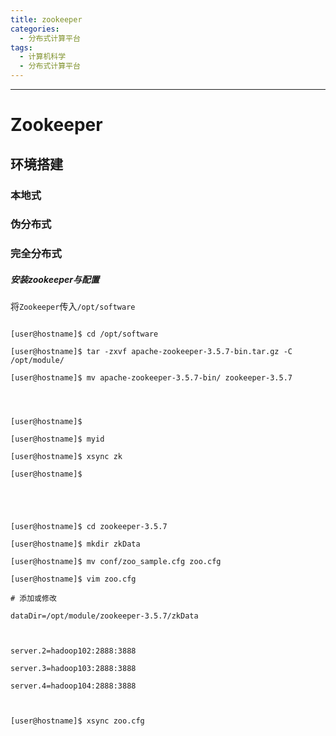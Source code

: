 ```yaml
---
title: zookeeper
categories: 
  - 分布式计算平台
tags:
  - 计算机科学
  - 分布式计算平台
---
```


---


# Zookeeper



## 环境搭建



### 本地式



### 伪分布式



### 完全分布式



##### 安装zookeeper与配置



将`Zookeeper`传入`/opt/software`

```shell

[user@hostname]$ cd /opt/software

[user@hostname]$ tar -zxvf apache-zookeeper-3.5.7-bin.tar.gz -C /opt/module/

[user@hostname]$ mv apache-zookeeper-3.5.7-bin/ zookeeper-3.5.7

  
  

[user@hostname]$

[user@hostname]$ myid

[user@hostname]$ xsync zk

[user@hostname]$

  
  
  

[user@hostname]$ cd zookeeper-3.5.7

[user@hostname]$ mkdir zkData

[user@hostname]$ mv conf/zoo_sample.cfg zoo.cfg

[user@hostname]$ vim zoo.cfg

# 添加或修改

dataDir=/opt/module/zookeeper-3.5.7/zkData

  

server.2=hadoop102:2888:3888

server.3=hadoop103:2888:3888

server.4=hadoop104:2888:3888

  

[user@hostname]$ xsync zoo.cfg

```